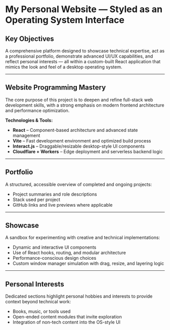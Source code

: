 # My Personal Website — Styled as an Operating System Interface

## Key Objectives

A comprehensive platform designed to showcase technical expertise, act as a professional portfolio, demonstrate advanced UI/UX capabilities, and reflect personal interests — all within a custom-built React application that mimics the look and feel of a desktop operating system.

---

## Website Programming Mastery

The core purpose of this project is to deepen and refine full-stack web development skills, with a strong emphasis on modern frontend architecture and performance optimization.

**Technologies & Tools:**

- **React** – Component-based architecture and advanced state management
- **Vite** – Fast development environment and optimized build process
- **Interact.js** – Draggable/resizable desktop-style UI components
- **Cloudflare + Workers** – Edge deployment and serverless backend logic

---

## Portfolio

A structured, accessible overview of completed and ongoing projects:

- Project summaries and role descriptions
- Stack used per project
- GitHub links and live previews where applicable

---

## Showcase

A sandbox for experimenting with creative and technical implementations:

- Dynamic and interactive UI components
- Use of React hooks, routing, and modular architecture
- Performance-conscious design choices
- Custom window manager simulation with drag, resize, and layering logic

---

## Personal Interests

Dedicated sections highlight personal hobbies and interests to provide context beyond technical work:

- Books, music, or tools used
- Open-ended content modules that invite exploration
- Integration of non-tech content into the OS-style UI
